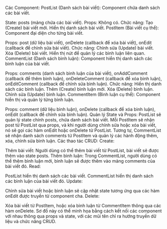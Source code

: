 Các Component:
PostList (Danh sách bài viết): Component chứa danh sách các bài viết.

State: posts (mảng chứa các bài viết).
Props: Không có.
Chức năng:
Tạo (Create) bài viết mới.
Hiển thị danh sách bài viết.
PostItem (Bài viết cụ thể): Component đại diện cho từng bài viết.

Props:
post (dữ liệu bài viết),
onDelete (callback để xóa bài viết),
onEdit (callback để chỉnh sửa bài viết).
Chức năng:
Chỉnh sửa (Update) bài viết.
Xóa (Delete) bài viết.
Hiển thị nút để quản lý các bình luận liên quan.
CommentList (Danh sách bình luận): Component hiển thị danh sách các bình luận của bài viết.

Props:
comments (danh sách bình luận của bài viết),
onAddComment (callback để thêm bình luận),
onDeleteComment (callback để xóa bình luận),
onEditComment (callback để chỉnh sửa bình luận).
Chức năng:
Hiển thị danh sách các bình luận.
Thêm (Create) bình luận mới.
Xóa (Delete) bình luận.
Chỉnh sửa (Update) bình luận.
CommentItem (Bình luận cụ thể): Component hiển thị và quản lý từng bình luận.

Props:
comment (dữ liệu bình luận),
onDelete (callback để xóa bình luận),
onEdit (callback để chỉnh sửa bình luận).
Quản lý State và Props:
PostList sẽ quản lý state chính posts, chứa danh sách bài viết.
Mỗi PostItem sẽ nhận post từ PostList qua props, và khi người dùng chỉnh sửa hoặc xóa bài viết, nó sẽ gọi các hàm onEdit hoặc onDelete từ PostList.
Tương tự, CommentList sẽ nhận danh sách comments từ PostItem và quản lý các hành động thêm, xóa, chỉnh sửa bình luận.
Các thao tác CRUD:
Create:

Thêm bài viết: Người dùng có thể thêm bài viết từ PostList, bài viết sẽ được thêm vào state posts.
Thêm bình luận: Trong CommentList, người dùng có thể thêm bình luận mới, bình luận sẽ được thêm vào mảng comments của bài viết đó.
Read:

PostList hiển thị danh sách các bài viết.
CommentList hiển thị danh sách các bình luận của bài viết đó.
Update:

Chỉnh sửa bài viết hoặc bình luận sẽ cập nhật state tương ứng qua các hàm onEdit được truyền từ component cha.
Delete:

Xóa bài viết từ PostItem, hoặc xóa bình luận từ CommentItem thông qua các hàm onDelete.
Sơ đồ này có thể minh họa bằng cách kết nối các component với nhau thông qua props và state, với các mũi tên chỉ ra hướng truyền dữ liệu và chức năng CRUD.
